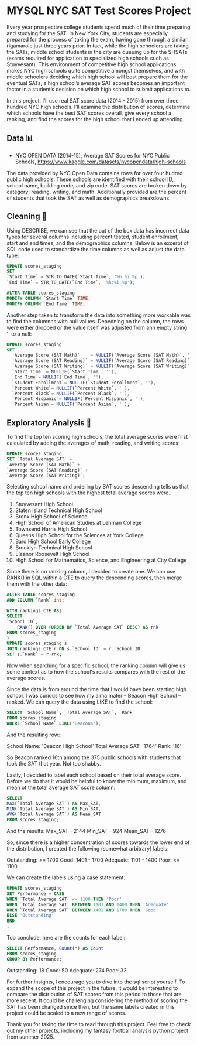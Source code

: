 # MYSQL NYC SAT Test Scores Project

Every year prospective college students spend much of their time preparing and studying for the SAT. In New York City, students are especially prepared for the process of taking the exam, having gone through a similar rigamarole just three years prior. In fact, while the high schoolers are taking the SATs, middle school students in the city are queuing up for the SHSATs (exams required for application to specialized high schools such as Stuyvesant). This environment of competitive high school applications makes NYC high schools quite competitive amongst themselves, and with middle schoolers deciding which high school will best prepare them for the eventual SATs, a high school’s average SAT scores becomes an important factor in a student’s decision on which high school to submit applications to.

In this project, I’ll use real SAT score data (2014 - 2015) from over three hundred NYC high schools. I’ll examine the distribution of scores, determine which schools have the best SAT scores overall, give every school a ranking, and find the scores for the high school that I ended up attending.

## Data 📊

- NYC OPEN DATA (2014-15), Average SAT Scores for NYC Public Schools, <https://www.kaggle.com/datasets/nycopendata/high-schools>

The data provided by NYC Open Data contains rows for over four hudred public high schools. These schools are identified with their school ID, school name, building code, and zip code. SAT scores are broken down by category: reading, writing, and math. Additionally provided are the percent of students that took the SAT as well as demographics breakdowns.

## Cleaning 🧹

Using DESCRIBE, we can see that the out of the box data has incorrect data types for several columns including percent tested, student enrollment, start and end times, and the demographics columns. Below is an excerpt of SQL code used to standardize the time columns as well as adjust the data type:

```SQL
UPDATE scores_staging
SET 
`Start Time` = STR_TO_DATE(`Start Time`, '%h:%i %p'),
`End Time` = STR_TO_DATE(`End Time`, '%h:%i %p');

ALTER TABLE scores_staging
MODIFY COLUMN `Start Time` TIME,
MODIFY COLUMN `End Time` TIME;
```

Another step taken to transform the data into something more workable was to find the columnns with null values. Depedning on the column, the rows were either dropped or the value itself was adjusted from ann empty string '' to a null:

```SQL
UPDATE scores_staging
SET 
  `Average Score (SAT Math)`    = NULLIF(`Average Score (SAT Math)`, ''),
  `Average Score (SAT Reading)` = NULLIF(`Average Score (SAT Reading)`, ''),
  `Average Score (SAT Writing)` = NULLIF(`Average Score (SAT Writing)`, ''),
  `Start Time` = NULLIF(`Start Time`, ''),
  `End Time`= NULLIF(`End Time`, ''),
  `Student Enrollment`= NULLIF(`Student Enrollment`, ''),
  `Percent White`= NULLIF(`Percent White`, ''),
  `Percent Black`= NULLIF(`Percent Black`, ''),
  `Percent Hispanic`= NULLIF(`Percent Hispanic`, ''),
  `Percent Asian`= NULLIF(`Percent Asian`, '');
  ```

## Exploratory Analysis 🔎

To find the top ten scoring high schools, the total average scores were first calculated by adding the averages of math, reading, and writing scores:

```SQL
UPDATE scores_staging
SET `Total Average SAT` =
`Average Score (SAT Math)` +
`Average Score (SAT Reading)` +
`Average Score (SAT Writing)`;
```

Selecting school name and ordering by SAT scores descending tells us that the top ten high schools with the highest total average scores were...

1. Stuyvesant High School
2. Staten Island Technical High School
3. Bronx High School of Science
4. High School of American Studies at Lehman College
5. Townsend Harris High School
6. Queens High School for the Sciences at York College
7. Bard High School Early College
8. Brooklyn Technical High School
9. Eleanor Roosevelt High School
10. High School for Mathematics, Science, and Engineering at City College

Since there is no ranking column, I decided to create one. We can use RANK() in SQL within a CTE to query the descending scores, then merge them with the other data:

```SQL
ALTER TABLE scores_staging
ADD COLUMN `Rank` int;

WITH rankings_CTE AS(
SELECT
`School ID`,
    RANK() OVER (ORDER BY `Total Average SAT` DESC) AS rnk
FROM scores_staging
)
UPDATE scores_staging s
JOIN rankings_CTE r ON s.`School ID` = r.`School ID`
SET s.`Rank` = r.rnk;
```

Now when searching for a specific school, the ranking column will give us some context as to how the school's results compares with the rest of the average scores.

Since the data is from around the time that I would have been starting high school, I was curious to see how my alma mater – Beacon High School – ranked. We can query the data using LIKE to find the school:

```SQL
SELECT `School Name`, `Total Average SAT`, `Rank`
FROM scores_staging
WHERE `School Name` LIKE('Beacon%');
```

And the resulting row:

School Name: 'Beacon High School'
Total Average SAT: '1764'
Rank: '16'

So Beacon ranked 16th among the 375 public schools with students that took the SAT that year. Not too shabby.

Lastly, I decided to label each school based on their total average score. Before we do that it would be helpful to know the minimum, maximum, and mean of the total average SAT score column:

```SQL
SELECT 
MAX(`Total Average SAT`) AS Max_SAT,
MIN(`Total Average SAT`) AS Min_SAT,
AVG(`Total Average SAT`) AS Mean_SAT
FROM scores_staging;
```

And the results:
Max_SAT - 2144
Min_SAT - 924
Mean_SAT - 1276

So, since there is a higher concentration of scores towards the lower end of the distribution, I created the following (somewhat arbitrary) labels:

Outstanding: >= 1700
Good: 1401 - 1700
Adequate: 1101 - 1400
Poor: <= 1100

We can create the labels using a case statement:

```SQL
UPDATE scores_staging
SET Performance = CASE
WHEN `Total Average SAT` <= 1100 THEN 'Poor'
WHEN `Total Average SAT` BETWEEN 1101 AND 1400 THEN 'Adequate'
WHEN `Total Average SAT` BETWEEN 1401 AND 1700 THEN 'Good'
ELSE 'Outstanding'
END
;
```

Too conclude, here are the counts for each label:

```SQL
SELECT Performance, Count(*) AS Count
FROM scores_staging
GROUP BY Performance;
```

Outstanding: 18
Good: 50
Adequate: 274
Poor: 33

For further insights, I encourage you to dive into the sql script yourself. To expand the scope of this project in the future, it would be interesting to compare the distribution of SAT scores from this period to those that are more recent. It could be challenging considering the method of scoring the SAT has been changed since then, but the same labels created in this project could be scaled to a new range of scores.

Thank you for taking the time to read through this project. Feel free to check out my other projects, including my fantasy football analysis python project from summer 2025.
